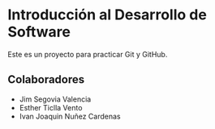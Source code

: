 # Introducción al Desarrollo de Software
Este es un proyecto para practicar Git y GitHub.

## Colaboradores
- Jim Segovia Valencia
- Esther Ticlla Vento
- Ivan Joaquin Nuñez Cardenas

